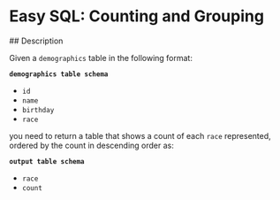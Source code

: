 # Easy SQL: Counting and Grouping

## Description

Given a `demographics` table in the following format:

**`demographics table schema`**

* `id`
* `name`
* `birthday`
* `race`

you need to return a table that shows a count of each `race` represented, ordered by the count in descending order as:

**`output table schema`**

* `race`
* `count`
